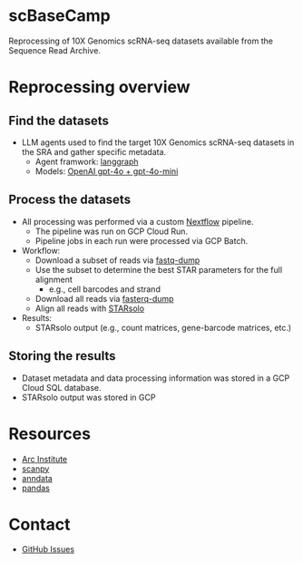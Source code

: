 scBaseCamp
==========

Reprocessing of 10X Genomics scRNA-seq datasets available from the Sequence Read Archive.

# Reprocessing overview

## Find the datasets

* LLM agents used to find the target 10X Genomics scRNA-seq datasets in the SRA and gather specific metadata.
  * Agent framwork: [langgraph](https://www.langchain.com/langgraph)
  * Models: [OpenAI gpt-4o + gpt-4o-mini](https://platform.openai.com/docs/models)

## Process the datasets

* All processing was performed via a custom [Nextflow](https://www.nextflow.io/docs/latest/index.html) pipeline.
  * The pipeline was run on GCP Cloud Run.
  * Pipeline jobs in each run were processed via GCP Batch.
* Workflow:
  * Download a subset of reads via [fastq-dump](https://github.com/ncbi/sra-tools/wiki/HowTo:-fasterq-dump)
  * Use the subset to determine the best STAR parameters for the full alignment
    * e.g., cell barcodes and strand
  * Download all reads via [fasterq-dump](https://github.com/ncbi/sra-tools/wiki/HowTo:-fasterq-dump)
  * Align all reads with [STARsolo](https://github.com/alexdobin/STAR/blob/master/docs/STARsolo.md)
* Results:
  * STARsolo output (e.g., count matrices, gene-barcode matrices, etc.)

## Storing the results

* Dataset metadata and data processing information was stored in a GCP Cloud SQL database.
* STARsolo output was stored in GCP 

# Resources

* [Arc Institute](https://arcinstitute.org/)
* [scanpy](https://scanpy.readthedocs.io/en/stable/)
* [anndata](https://anndata.readthedocs.io/en/latest/)
* [pandas](https://pandas.pydata.org/docs/)

# Contact

* [GitHub Issues](https://github.com/ArcInstitute/arc-virtual-cell-atlas/issues)